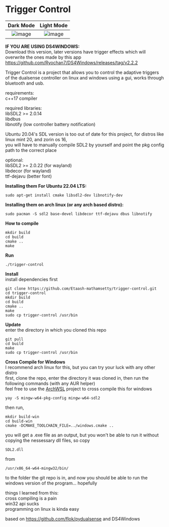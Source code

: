 # Trigger Control

Dark Mode           |  Light Mode
:-------------------------:|:-------------------------:
![image](https://user-images.githubusercontent.com/45927311/166091284-a06013df-f443-48a1-8e15-514690b43200.png) | ![image](https://user-images.githubusercontent.com/45927311/166091275-4f970e14-5a16-4f1e-b96b-4e823cdcfcae.png)

**IF YOU ARE USING DS4WINDOWS:**  
Download this version, later versions have trigger effects which will overwrite the ones made by this app
https://github.com/Ryochan7/DS4Windows/releases/tag/v2.2.2  


Trigger Control is a project that allows you to control the adaptive triggers of the dualsense controller on linux and windows using a gui, works through bluetooth and usb.

requirements:  
c++17 compiler   

required libraries:  
libSDL2 >= 2.0.14  
libdbus  
libnotify (low controller battery notification)  
   
Ubuntu 20.04's SDL version is too out of date for this project, for distros like linux mint 20, and zorin os 16,  
you will have to manually compile SDL2 by yourself and point the pkg config path to the correct place  

optional:  
libSDL2 >= 2.0.22 (for wayland)  
libdecor (for wayland)  
ttf-dejavu (better font)

**Installing them For Ubuntu 22.04 LTS:**
```
sudo apt-get install cmake libsdl2-dev libnotify-dev
```

**Installing them on arch linux (or any arch based distro):**  
```
sudo pacman -S sdl2 base-devel libdecor ttf-dejavu dbus libnotify
```  

**How to compile**  

```
mkdir build  
cd build  
cmake ..  
make  
```  

**Run**   
```
./trigger-control
```  

**Install**  
install dependencies first
```
git clone https://github.com/Etaash-mathamsetty/trigger-control.git  
cd trigger-control    
mkdir build  
cd build  
cmake ..  
make  
sudo cp trigger-control /usr/bin  
```

**Update**  
enter the directory in which you cloned this repo  
```
git pull  
cd build    
make   
sudo cp trigger-control /usr/bin  
```

**Cross Compile for Windows**  
I recommend arch linux for this, but you can try your luck with any other distro  
first, clone the repo, enter the directory it was cloned in, then run the following commands (with any AUR helper)  
feel free to use the [ArchWSL](https://github.com/yuk7/ArchWSL) project to cross compile this for windows  
```
yay -S mingw-w64-pkg-config mingw-w64-sdl2 
```
then run,  
```
mkdir build-win  
cd build-win  
cmake -DCMAKE_TOOLCHAIN_FILE=../windows.cmake ..  
```
you will get a .exe file as an output, but you won't be able to run it without copying the nessessary dll files, so copy  
```
SDL2.dll
```
from  
```
/usr/x86_64-w64-mingw32/bin/
```  
to the folder the git repo is in, and now you should be able to run the windows version of the program... hopefully  
  
things I learned from this:  
cross compiling is a pain  
win32 api sucks  
programming on linux is kinda easy  
  
based on https://github.com/flok/pydualsense and DS4Windows  
